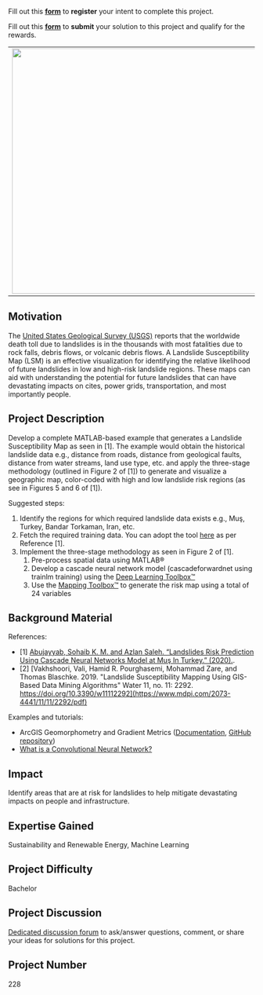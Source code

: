 Fill out this <strong>[form](https://www.mathworks.com/academia/student-challenge/mathworks-excellence-in-innovation-signup.html?tfa_1=Landslide%20Susceptibility%20Mapping%20using%20Machine%20Learning&tfa_2=228)</strong> to **register** your intent to complete this project.

Fill out this <strong>[form](https://www.mathworks.com/academia/student-challenge/mathworks-excellence-in-innovation-submission-form.html?tfa_1=Landslide%20Susceptibility%20Mapping%20using%20Machine%20Learning&tfa_2=228)</strong> to **submit** your solution to this project and qualify for the rewards.

<table>
<td><img src="https://gist.githubusercontent.com/robertogl/e0115dc303472a9cfd52bbbc8edb7665/raw/landslide.jpg"  width=500 /></td>
<td><p><h1>Landslide Susceptibility Mapping using Machine Learning</h1></p>
<p>Develop a tool to identify and visualize geographical areas susceptible to landslides.</p>
</table>

## Motivation

The [United States Geological Survey (USGS)](https://www.usgs.gov/) reports that the worldwide death toll due to landslides is in the thousands with most fatalities due to rock falls, debris flows, or volcanic debris flows. A Landslide Susceptibility Map (LSM) is an effective visualization for identifying the relative likelihood of future landslides in low and high-risk landslide regions. These maps can aid with understanding the potential for future landslides that can have devastating impacts on cites, power grids, transportation, and most importantly people.

## Project Description

Develop a complete MATLAB-based example that generates a Landslide Susceptibility Map as seen in [1]. The example would obtain the historical landslide data e.g., distance from roads, distance from geological faults, distance from water streams, land use type, etc. and apply the three-stage methodology (outlined in Figure 2 of [1]) to generate and visualize a geographic map,
color-coded with high and low landslide risk regions (as see in Figures 5 and 6  of [1]).

Suggested steps:
1.	Identify the regions for which required landslide data exists e.g., Muş, Turkey, Bandar Torkaman, Iran, etc.
2.	Fetch the required training data. You can adopt the tool [here](https://github.com/jeffreyevans/GradientMetrics) as per Reference [1].
3.	Implement the three-stage methodology as seen in Figure 2 of [1].
	1.	Pre-process spatial data using MATLAB®
	2.	Develop a cascade neural network model (cascadeforwardnet using trainlm training) using the [Deep Learning Toolbox™](https://www.mathworks.com/products/deep-learning.html)
	3.	Use the [Mapping Toolbox™](https://www.mathworks.com/products/mapping.html) to generate the risk map using a total of 24 variables 

## Background Material

References:
- [1] [Abujayyab, Sohaib K. M. and Azlan Saleh. “Landslides Risk Prediction Using Cascade Neural Networks Model at Muş In Turkey.” (2020).](https://iopscience.iop.org/article/10.1088/1755-1315/540/1/012081/pdf).
- [2] [Vakhshoori, Vali, Hamid R. Pourghasemi, Mohammad Zare, and Thomas Blaschke. 2019. "Landslide Susceptibility Mapping Using GIS-Based Data Mining Algorithms" Water 11, no. 11: 2292. https://doi.org/10.3390/w11112292](https://www.mdpi.com/2073-4441/11/11/2292/pdf)

Examples and tutorials:
- ArcGIS Geomorphometry and Gradient Metrics ([Documentation](https://evansmurphy.wixsite.com/evansspatial/arcgis-gradient-metrics-toolbox), [GitHub repository](https://github.com/jeffreyevans/GradientMetrics)) 
- [What is a Convolutional Neural Network?](https://www.mathworks.com/discovery/convolutional-neural-network-matlab.html)

## Impact

Identify areas that are at risk for landslides to help mitigate devastating impacts on people and infrastructure.

## Expertise Gained 

Sustainability and Renewable Energy, Machine Learning


## Project Difficulty

Bachelor

## Project Discussion

[Dedicated discussion forum](https://github.com/mathworks/MathWorks-Excellence-in-Innovation/discussions/62) to ask/answer questions, comment, or share your ideas for solutions for this project.

## Project Number

228
